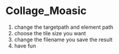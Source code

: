 # Collage_Moasic
1. change the targetpath and element path 
2. choose the tile size you want
3. change the filename you save the result
4. have fun 
